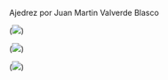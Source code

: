 Ajedrez por Juan Martin Valverde Blasco

(<a href="https://codeclimate.com/github/um-computacion-tm/ajedrez-2024-Juan-Martin-Valverde-Blasco/maintainability"><img src="https://api.codeclimate.com/v1/badges/b2506b61c30f1f5bafd1/maintainability" /></a>)

(<a href="https://codeclimate.com/github/um-computacion-tm/ajedrez-2024-Juan-Martin-Valverde-Blasco/test_coverage"><img src="https://api.codeclimate.com/v1/badges/b2506b61c30f1f5bafd1/test_coverage" /></a>)

(<a href="https://dl.circleci.com/status-badge/redirect/gh/um-computacion-tm/ajedrez-2024-Juan-Martin-Valverde-Blasco/tree/main"><img src="https://dl.circleci.com/status-badge/img/gh/um-computacion-tm/ajedrez-2024-Juan-Martin-Valverde-Blasco/tree/main.svg?style=svg"></a>)
